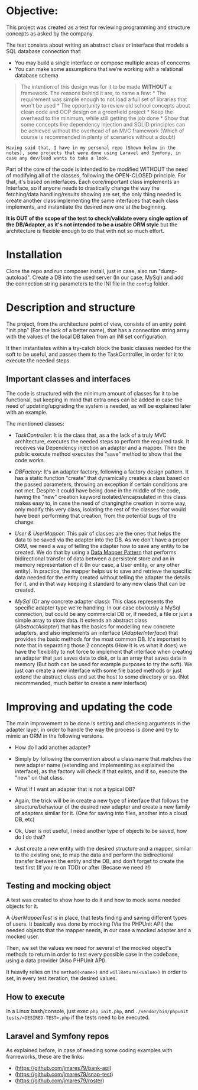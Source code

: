 # Objective:
This project was created as a test for reviewing programming and structure concepts as asked by the company.

The test consists about writing an abstract class or interface that models a SQL database connection that:
-   You may build a single interface or compose multiple areas of concerns
-   You can make some assumptions that we’re working with a relational database schema

> The intention of this design was for it to be made **WITHOUT** a framework. The reasons behind it are, to name a few:
    * The requirement was simple enough to not load a full set of libraries that won't be used
    * The opportunity to review old school concepts about clean code and OOP design on a greenfield project
    * Keep the overhead to the minimum, while still getting the job done
    * Show that some concepts like dependency injection and SOLID principles can be achieved without the overhead of an MVC framework (Which of course is recommended in plenty of scenarios without a doubt)
    
    Having said that, I have in my personal repo (Shown below in the notes), some projects that were done using Laravel and Symfony, in case any dev/lead wants to take a look.

Part of the core of the code is intended to be modified WITHOUT the need of modifying all of the classes, following the OPEN-CLOSED principle. For that, it's based on interfaces. Each core/important class implements an Interface, so if anyone needs to drastically change the way the fetching/data handling/results showing are set, the only thing needed is create another class implementing the same interfaces that each class implements, and instantiate the desired new one at the beginning.

**It is OUT of the scope of the test to check/validate every single option of the DB/Adapter, as it's not intended to be a usable ORM style** but the architecture is flexible enough to do that with not so much effort.

# Installation
Clone the repo and run composer install, just in case, also run "dump-autoload".
Create a DB into the used server (In our case, MySql) and add the connection string parameters to the INI file in the `config` folder.

# Description and structure

The project, from the architecture point of view, consists of an entry point "init.php" (For the lack of a better name), that has a  connection string array with the values of the local DB taken from an INI set configuration.

It then instantiates within a try-catch block the basic classes needed for the soft to be useful, and passes them to the TaskController, in order for it to execute the needed steps.

## Important classes and interfaces

The code is structured with the minimum amount of classes for it to be functional, but keeping in mind that extra ones can be added in case the need of updating/upgrading the system is needed, as will be explained later with an example.

The mentioned classes:

* *TaskController*: It is the class that, as a the lack of a truly MVC architecture, executes the needed steps to perform the required task. It receives via Dependency injection an adapter and a mapper. Then the public execute method executes the "save" method to show that the code works.

* *DBFactory*: It's an adapter factory, following a factory design pattern. It has a static function "create" that dynamically creates a class based on the passed parameters, throwing an exception if certain conditions are not met. Despite it could have being done in the middle of the code, having the "new" creation keyword isolated/encapsulated in this class makes easy to, in case the need of changingthe creation in some way, only modify this very class, isolating the rest of the classes that would have been performing that creation, from the potential bugs of the change.

* *User & UserMapper*: This pair of classes are the ones that helps the data to be saved via the adapter into the DB. As we don't have a proper ORM, we need a way of telling the adapter how to save any entity to be created. We do that by using a [Data Mapper Pattern](https://en.wikipedia.org/wiki/Data_mapper_pattern) that performs bidirectional transfer of data between a persistent store and an in memory representation of it (In our case, a User entity, or any other entity). In practice, the mapper helps us to save and retrieve the specific data needed for the entity created without telling the adapter the details for it, and in that way keeping it standard to any new class that can be created.

* *MySql* (Or any concrete adapter class): This class represents the specific adapter type we're handling. In our case obviously a MySql connection, but could be any commercial DB or, if needed, a file or just a simple array to store data. It extends an abstract class (*AbstractAdapter*) that has the basics for modelling new concrete adapters, and also implements an interface (*AdapterInterface*) that provides the basic methods for the most common DB. It's important to note that in separating those 2 concepts (How it is vs what it does) we have the flexibility to not force to implement that interface when creating an adapter that just saves data to disk, or is an array that saves data in memory (But both can be used for example purposes to try the soft). We just can create a new interface with some file based methods or just extend the abstract class and set the host to some directory or so. (Not recommended, much better to create a new interface)


# Improving and updating the code

The main improvement to be done is setting and checking arguments in the adapter layer, in order to handle the way the process is done and try to mimic an ORM in the following versions.

* How do I add another adapter? 
 - Simply by following the convention about a class name that matches the new adapter name (extending and implementing as explained the interface), as the factory will check if that exists, and if so, execute the "new" on that class.

* What if I want an adapter that is not a typical DB?
 - Again, the trick will be in create a new type of interface that follows the structure/behaviour of the desired new adapter and create a new family of adapters similar for it. (One for saving into files, another into a cloud DB, etc)

* Ok, User is not useful, I need another type of objects to be saved, how do I do that?
 - Just create a new entity with the desired structure and a mapper, similar to the existing one, to map the data and perform the bidirectional transfer between the entity and the DB, and don't forget to create the test first (If you're on TDD) or after (Becase we need it!)

## Testing and mocking object

A test was created to show how to do it and how to mock some needed objects for it. 

A *UserMapperTest* is in place, that tests finding and saving different types of users. It basically was done by mocking (Via the PHPUnit API) the needed objects that the mapper needs, in our case a mocked adapter and a mocked user. 

Then, we set the values we need for several of the mocked object's methods to return in order to test every possible case in the codebase, using a data provider (Also PHPUnit API).

It heavily relies on the `method(<name>)` and `willReturn(<value>)` in order to set, in every test iteration, the desired values.

## How to execute

In a Linux bash/console, just exec `php init.php`, and `./vendor/bin/phpunit tests/<DESIRED-TEST>.php` if the tests need to be executed.


## Laravel and Symfony repos

As explained before, in case of needing some coding examples with frameworks, these are the links:

* (https://github.com/jmares79/bank-api)
* (https://github.com/jmares79/snap-test)
* (https://github.com/jmares79/roster)
